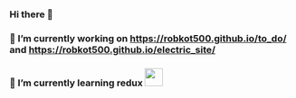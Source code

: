 ### Hi there 👋
### 🔭 I’m currently working on  https://robkot500.github.io/to_do/ and https://robkot500.github.io/electric_site/
### 🌱 I’m currently learning redux <img height="32" width="32" src="https://cdn.jsdelivr.net/npm/simple-icons@v3/icons/redux.svg" />

<!--
**robkot500/robkot500** is a ✨ _special_ ✨ repository because its `README.md` (this file) appears on your GitHub profile.

Here are some ideas to get you started:

- 🔭 I’m currently working on https://robkot500.github.io/to_do/
- 🌱 I’m currently learning ...
- 👯 I’m looking to collaborate on ...
- 🤔 I’m looking for help with ...
- 💬 Ask me about ...
- 📫 How to reach me: ...
- 😄 Pronouns: ...
- ⚡ Fun fact: ...
-->
